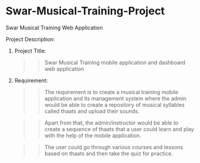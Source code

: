 # Swar-Musical-Training-Project
Swar Musical Training Web Application


Project Description:

1. Project Title:
    >> Swar Musical Training mobile application and dashboard web application

2. Requirement:
    >> The requirement is to create a musical training mobile application and its management system where the admin would be able to create a repository of musical syllables called thaats and upload their sounds.

    >> Apart from that, the admin/instructor would be able to create a sequence of thaats that a user could learn and play with the help of the mobile application.

    >> The user could go through various courses and lessons based on thaats and then take the quiz for practice.
